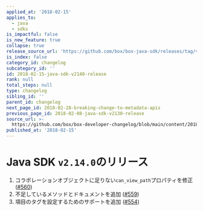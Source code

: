 ```yaml
---
applied_at: '2018-02-15'
applies_to:
  - java
  - sdks
is_impactful: false
is_new_feature: true
collapse: true
release_source_url: 'https://github.com/box/box-java-sdk/releases/tag/v2.14.0'
is_index: false
category_id: changelog
subcategory_id: ''
id: 2018-02-15-java-sdk-v2140-release
rank: null
total_steps: null
type: changelog
sibling_id: ''
parent_id: changelog
next_page_id: 2018-02-28-breaking-change-to-metadata-apis
previous_page_id: 2018-02-08-java-sdk-v2130-release
source_url: >-
  https://github.com/box/box-developer-changelog/blob/main/content/2018/02-15-java-sdk-v2140-release.md
published_at: '2018-02-15'
---
```

# Java SDK `v2.14.0`のリリース

1. コラボレーションオブジェクトに足りない`can_view_path`プロパティを修正 ([#560](https://github.com/box/box-java-sdk/pull/560))
2. 不足しているメソッドとドキュメントを追加 ([#559](https://github.com/box/box-java-sdk/pull/559))
3. 項目のタグを設定するためのサポートを追加 ([#554](https://github.com/box/box-java-sdk/pull/554))
